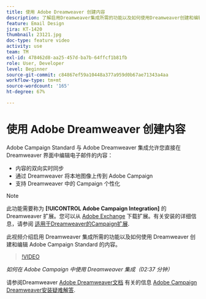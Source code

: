 ```yaml
---
title: 使用 Adobe Dreamweaver 创建内容
description: 了解启用Dreamweaver集成所需的功能以及如何使用Dreamweaver创建和编辑Adobe Campaign Standard的内容。
feature: Email Design
jira: KT-1420
thumbnail: 23121.jpg
doc-type: feature video
activity: use
team: TM
exl-id: 478462d8-aa25-457d-ba7b-64ffcf1b81fb
role: User, Developer
level: Beginner
source-git-commit: c84867ef59a10448a377a959d0b67ae71343a4aa
workflow-type: tm+mt
source-wordcount: '165'
ht-degree: 67%

---
```


# 使用 Adobe Dreamweaver 创建内容

Adobe Campaign Standard 与 Adobe Dreamweaver 集成允许您直接在 Dreamweaver 界面中编辑电子邮件的内容：

* 内容的双向实时同步
* 通过 Dreamweaver 将本地图像上传到 Adobe Campaign
* 支持 Dreamweaver 中的 Campaign 个性化

>[!NOTE]
>
>此功能需要称为  **[!UICONTROL Adobe Campaign Integration]** 的 Dreamweaver 扩展。您可以从 [Adobe Exchange](https://exchange.adobe.com/creativecloud.html#search) 下载扩展。有关安装的详细信息，请参阅 [适用于Dreamweaver的Campaign扩展](https://helpx.adobe.com/cn/dreamweaver/using/working-with-dreamweaver-and-campaign.html).

此视频介绍启用 Dreamweaver 集成所需的功能以及如何使用 Dreamweaver 创建和编辑 Adobe Campaign Standard 的内容。

>[!VIDEO](https://video.tv.adobe.com/v/23121?quality=12&learn=on)

*如何在 Adobe Campaign 中使用 Dreamweaver 集成（02:37 分钟）*

请参阅Dreamweaver [Adobe Dreamweaver文档](https://helpx.adobe.com/cn/dreamweaver/using/working-with-dreamweaver-and-campaign.html) 有关的信息 [Adobe Campaign Dreamweaver安装疑难解答](https://helpx.adobe.com/cn/dreamweaver/kb/dreamweaver-campaign-integration-issue.html).
